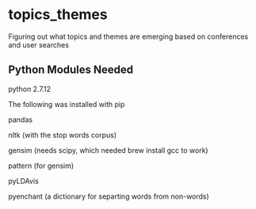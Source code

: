 # topics_themes
Figuring out what topics and themes are emerging based on conferences and user searches

## Python Modules Needed
python 2.7.12

The following was installed with pip

pandas

nltk (with the stop words corpus)

gensim (needs scipy, which needed brew install gcc to work)

pattern (for gensim)

pyLDAvis

pyenchant (a dictionary for separting words from non-words)
